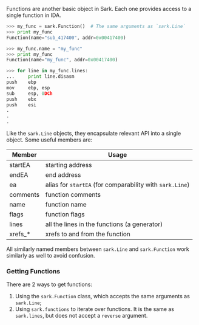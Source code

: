 Functions are another basic object in Sark. Each one provides access to a single function in IDA.

```python
>>> my_func = sark.Function()  # The same arguments as `sark.Line`
>>> print my_func
Function(name="sub_417400", addr=0x00417400)

>>> my_func.name = "my_func"
>>> print my_func
Function(name="my_func", addr=0x00417400)

>>> for line in my_func.lines:
...     print line.disasm
push    ebp
mov     ebp, esp
sub     esp, 0DCh
push    ebx
push    esi
.
.
.

```

Like the `sark.Line` objects, they encapsulate relevant API into a single object. Some useful members are:

Member  | Usage
-----|-----
startEA | starting address
endEA | end address
ea | alias for `startEA` (for comparability with `sark.Line`)
comments | function comments
name | function name
flags | function flags
lines | all the lines in the functions (a generator)
xrefs_* | xrefs to and from the function

All similarly named members between `sark.Line` and `sark.Function` work similarly as well to avoid confusion.

### Getting Functions

There are 2 ways to get functions:

1. Using the `sark.Function` class, which accepts the same arguments as `sark.Line`;
2. Using `sark.functions` to iterate over functions. It is the same as `sark.lines`, but does not accept a `reverse` argument.
